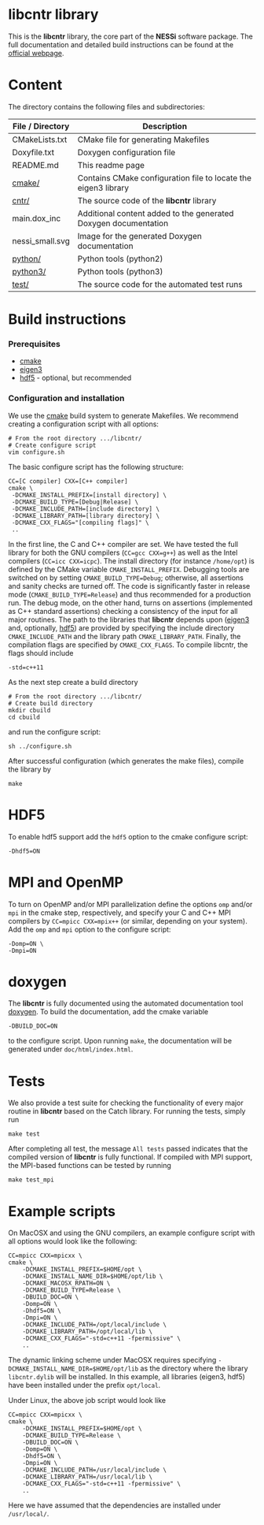 # libcntr library

This is the **libcntr** library, the core part of the **NESSi** software package. The full documentation and detailed build instructions
can be found at the [official webpage](http://www.nessi.tuxfamily.org).

Content
===============

The directory contains the following files and subdirectories:

File / Directory | Description
------------ | -------------
CMakeLists.txt | CMake file for generating Makefiles
Doxyfile.txt | Doxygen configuration file
README.md | This readme page
[cmake/](cmake/) | Contains CMake configuration file to locate the eigen3 library
[cntr/](cntr/) | The source code of the **libcntr** library
main.dox_inc | Additional content added to the generated Doxygen documentation
nessi_small.svg | Image for the generated Doxygen documentation
[python/](python/) | Python tools (python2)
[python3/](python3/) | Python tools (python3)
[test/](test/) | The source code for the automated test runs

Build instructions
==================

### Prerequisites
* [cmake](https://cmake.org)
* [eigen3](http://eigen.tuxfamily.org/index.php?title=Main_Page) 
* [hdf5](https://www.hdfgroup.org/solutions/hdf5/) - optional, but recommended

### Configuration and installation

We use the [cmake](https://cmake.org) build system to generate Makefiles. We recommend creating a configuration script 
with all options:

```
# From the root directory .../libcntr/
# Create configure script
vim configure.sh
```

The basic configure script has the following structure:

```
CC=[C compiler] CXX=[C++ compiler]
cmake \
 -DCMAKE_INSTALL_PREFIX=[install directory] \
 -DCMAKE_BUILD_TYPE=[Debug|Release] \
 -DCMAKE_INCLUDE_PATH=[include directory] \
 -DCMAKE_LIBRARY_PATH=[library directory] \
 -DCMAKE_CXX_FLAGS="[compiling flags]" \
 ..
```

In the first line, the C and C++ compiler are set. We have tested the full library for both the GNU compilers (`CC=gcc CXX=g++`) as well as the Intel compilers (`CC=icc CXX=icpc`). The install directory (for instance `/home/opt`) is defined by the CMake variable `CMAKE_INSTALL_PREFIX`. Debugging tools are switched on by setting `CMAKE_BUILD_TYPE=Debug`; otherwise, all assertions and sanity checks are turned off. The code is significantly faster in release mode (`CMAKE_BUILD_TYPE=Release`) and thus recommended for a production run. The debug mode, on the other hand, turns on assertions (implemented as C++ standard assertions) checking a consistency of the input for all major routines. 
The path to the libraries that **libcntr** depends upon ([eigen3](http://eigen.tuxfamily.org/index.php?title=Main_Page)  and, optionally, [hdf5](https://www.hdfgroup.org/solutions/hdf5/)) are provided by specifying the include directory `CMAKE_INCLUDE_PATH` and the library path `CMAKE_LIBRARY_PATH`. Finally, the compilation flags are specified by `CMAKE_CXX_FLAGS`. To compile libcntr, the flags should include

```
-std=c++11
```

As the next step create a build directory

```
# From the root directory .../libcntr/
# Create build directory
mkdir cbuild
cd cbuild
```

and run the configure script:

```
sh ../configure.sh
```

After successful configuration (which generates the make files), compile the library by

```
make
```


HDF5
====

To enable hdf5 support add the `hdf5` option to the cmake configure script:

    -Dhdf5=ON

MPI and OpenMP
==============

To turn on OpenMP and/or MPI parallelization define the options `omp` and/or `mpi` in the cmake step, respectively, and specify your C and C++ MPI compilers by `CC=mpicc CXX=mpix++` (or similar, depending on your system). Add the `omp` and `mpi` option to the configure script:

    -Domp=ON \
    -Dmpi=ON


doxygen
=======

The **libcntr** is fully documented using the automated documentation tool [doxygen](http://www.doxygen.nl). To build the documentation,
add the cmake variable

    -DBUILD_DOC=ON

to the configure script. Upon running `make`, the documentation will be generated under `doc/html/index.html`.


Tests
=====

We also provide a test suite for checking the functionality of every major routine in **libcntr** based on the Catch library. For running the tests, simply run


    make test

  
After completing all test, the message `All tests` passed indicates that the compiled version of **libcntr** is fully functional. If compiled with MPI support, the MPI-based functions can be tested by running


    make test_mpi

Example scripts
===============

On MacOSX and using the GNU compilers, an example configure script with all options would look like the following:

```
CC=mpicc CXX=mpicxx \
cmake \
    -DCMAKE_INSTALL_PREFIX=$HOME/opt \
    -DCMAKE_INSTALL_NAME_DIR=$HOME/opt/lib \
    -DCMAKE_MACOSX_RPATH=ON \
    -DCMAKE_BUILD_TYPE=Release \
    -DBUILD_DOC=ON \
    -Domp=ON \
    -Dhdf5=ON \
    -Dmpi=ON \
    -DCMAKE_INCLUDE_PATH=/opt/local/include \
    -DCMAKE_LIBRARY_PATH=/opt/local/lib \
    -DCMAKE_CXX_FLAGS="-std=c++11 -fpermissive" \
    ..
```

The dynamic linking scheme under MacOSX requires specifying `-DCMAKE_INSTALL_NAME_DIR=$HOME/opt/lib` as the directory where the library `libcntr.dylib` will be installed. In this example, all libraries (eigen3, hdf5) have been installed under the prefix `opt/local`.

Under Linux, the above job script would look like

```
CC=mpicc CXX=mpicxx \
cmake \
    -DCMAKE_INSTALL_PREFIX=$HOME/opt \
    -DCMAKE_BUILD_TYPE=Release \
    -DBUILD_DOC=ON \
    -Domp=ON \
    -Dhdf5=ON \
    -Dmpi=ON \
    -DCMAKE_INCLUDE_PATH=/usr/local/include \
    -DCMAKE_LIBRARY_PATH=/usr/local/lib \
    -DCMAKE_CXX_FLAGS="-std=c++11 -fpermissive" \
    ..
```

Here we have assumed that the dependencies are installed under `/usr/local/`.


